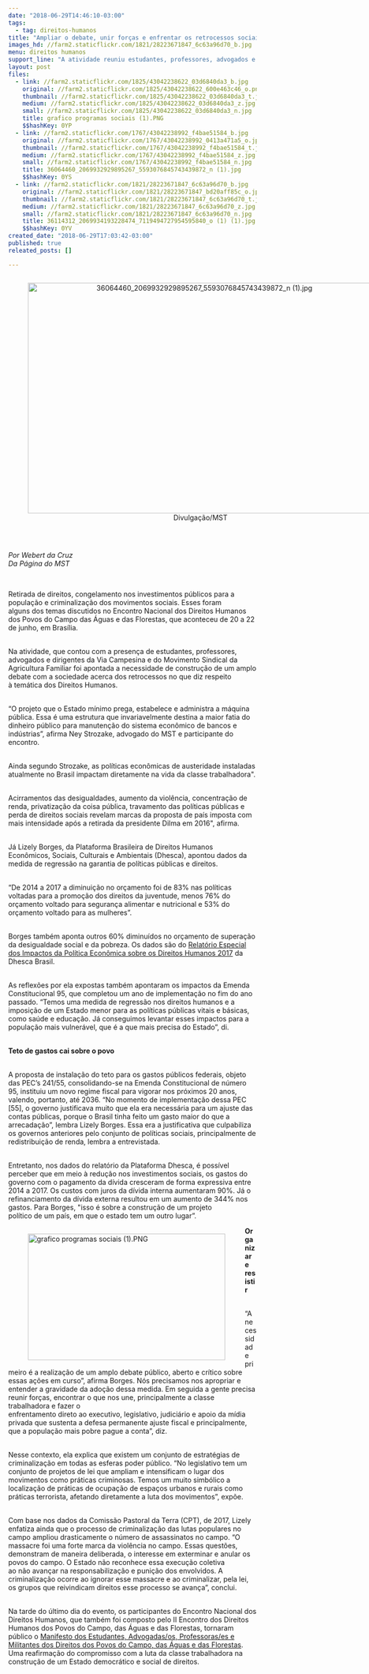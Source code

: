 ```yaml
---
date: "2018-06-29T14:46:10-03:00"
tags:
  - tag: direitos-humanos
title: "Ampliar o debate, unir forças e enfrentar os retrocessos sociais foram os assuntos discutidos no Encontro Nacional de Direitos Humanos "
images_hd: //farm2.staticflickr.com/1821/28223671847_6c63a96d70_b.jpg
menu: direitos humanos
support_line: "A atividade reuniu estudantes, professores, advogados e dirigentes da Via Campesina e do Movimento Sindical da Agricultura Familiar "
layout: post
files:
  - link: //farm2.staticflickr.com/1825/43042238622_03d6840da3_b.jpg
    original: //farm2.staticflickr.com/1825/43042238622_600e463c46_o.png
    thumbnail: //farm2.staticflickr.com/1825/43042238622_03d6840da3_t.jpg
    medium: //farm2.staticflickr.com/1825/43042238622_03d6840da3_z.jpg
    small: //farm2.staticflickr.com/1825/43042238622_03d6840da3_n.jpg
    title: grafico programas sociais (1).PNG
    $$hashKey: 0YP
  - link: //farm2.staticflickr.com/1767/43042238992_f4bae51584_b.jpg
    original: //farm2.staticflickr.com/1767/43042238992_0413a471a5_o.jpg
    thumbnail: //farm2.staticflickr.com/1767/43042238992_f4bae51584_t.jpg
    medium: //farm2.staticflickr.com/1767/43042238992_f4bae51584_z.jpg
    small: //farm2.staticflickr.com/1767/43042238992_f4bae51584_n.jpg
    title: 36064460_2069932929895267_5593076845743439872_n (1).jpg
    $$hashKey: 0YS
  - link: //farm2.staticflickr.com/1821/28223671847_6c63a96d70_b.jpg
    original: //farm2.staticflickr.com/1821/28223671847_bd20aff85c_o.jpg
    thumbnail: //farm2.staticflickr.com/1821/28223671847_6c63a96d70_t.jpg
    medium: //farm2.staticflickr.com/1821/28223671847_6c63a96d70_z.jpg
    small: //farm2.staticflickr.com/1821/28223671847_6c63a96d70_n.jpg
    title: 36114312_2069934193228474_7119494727954595840_o (1) (1).jpg
    $$hashKey: 0YV
created_date: "2018-06-29T17:03:42-03:00"
published: true
releated_posts: []

---
```

<div style="text-align:center">
<figure class="image" style="display:inline-block"><img alt="36064460_2069932929895267_5593076845743439872_n (1).jpg" height="467" src="//farm2.staticflickr.com/1767/43042238992_f4bae51584_b.jpg" width="700" />
<figcaption>Divulga&ccedil;&atilde;o/MST</figcaption>
</figure>
</div>

<p>&nbsp;</p>

<p><em>Por Webert da Cruz&nbsp;<br />
Da P&aacute;gina do MST&nbsp;</em></p>

<p>&nbsp;</p>

<p>Retirada de direitos, congelamento nos investimentos p&uacute;blicos para a popula&ccedil;&atilde;o e criminaliza&ccedil;&atilde;o dos movimentos sociais. Esses foram alguns&nbsp;dos temas discutidos no Encontro Nacional dos Direitos Humanos dos Povos do Campo das &Aacute;guas e das Florestas, que aconteceu de 20 a 22 de junho, em Bras&iacute;lia.</p>

<p><br />
Na atividade, que contou com a presen&ccedil;a de estudantes, professores, advogados&nbsp;e dirigentes da Via Campesina e do Movimento Sindical da Agricultura Familiar foi apontada&nbsp;a necessidade de constru&ccedil;&atilde;o de&nbsp;um amplo debate com a sociedade acerca&nbsp;dos retrocessos no que diz respeito &agrave;&nbsp;tem&aacute;tica dos Direitos Humanos.</p>

<p><br />
&ldquo;O projeto que o Estado m&iacute;nimo prega, estabelece e administra a m&aacute;quina p&uacute;blica. Essa &eacute; uma estrutura que&nbsp;invariavelmente&nbsp;destina&nbsp;a maior fatia do dinheiro p&uacute;blico para manuten&ccedil;&atilde;o do sistema econ&ocirc;mico de bancos&nbsp;e ind&uacute;strias&rdquo;, afirma Ney Strozake, advogado do MST e participante do encontro.</p>

<p><br />
Ainda segundo Strozake,&nbsp;as pol&iacute;ticas econ&ocirc;micas de austeridade instaladas atualmente no Brasil impactam diretamente&nbsp;na vida da classe trabalhadora&quot;.</p>

<p><br />
Acirramentos das desigualdades, aumento da viol&ecirc;ncia, concentra&ccedil;&atilde;o de renda, privatiza&ccedil;&atilde;o da coisa p&uacute;blica, travamento das pol&iacute;ticas p&uacute;blicas e perda de direitos sociais revelam marcas da proposta de pa&iacute;s imposta com mais intensidade ap&oacute;s a retirada da presidente Dilma em 2016&quot;, afirma.&nbsp;</p>

<p><br />
J&aacute;&nbsp;Lizely Borges, da Plataforma Brasileira de Direitos Humanos Econ&ocirc;micos, Sociais, Culturais e Ambientais (Dhesca), apontou dados da medida de regress&atilde;o na garantia de pol&iacute;ticas p&uacute;blicas e direitos.</p>

<p><br />
&ldquo;De 2014 a 2017 a diminui&ccedil;&atilde;o no or&ccedil;amento foi de 83% nas pol&iacute;ticas voltadas para a promo&ccedil;&atilde;o dos direitos da juventude, menos 76% do or&ccedil;amento voltado para seguran&ccedil;a alimentar e nutricional e 53% do or&ccedil;amento voltado para as mulheres&rdquo;.</p>

<p><br />
Borges tamb&eacute;m aponta outros 60% diminu&iacute;dos no or&ccedil;amento de supera&ccedil;&atilde;o da desigualdade social e da pobreza. Os dados s&atilde;o do <a href="http://(http://austeridade.plataformadh.org.br/files/2017/11/publicacao_dhesca_baixa.pdf">Relat&oacute;rio Especial dos Impactos da Pol&iacute;tica Econ&ocirc;mica sobre os Direitos Humanos 2017</a> da<br />
Dhesca Brasil.</p>

<p><br />
As reflex&otilde;es por ela expostas tamb&eacute;m apontaram os impactos da Emenda Constitucional 95, que completou um ano de implementa&ccedil;&atilde;o no fim do ano passado. &ldquo;Temos uma medida de regress&atilde;o nos direitos humanos e a imposi&ccedil;&atilde;o de um Estado menor para as pol&iacute;ticas p&uacute;blicas vitais e b&aacute;sicas, como sa&uacute;de e educa&ccedil;&atilde;o. J&aacute; conseguimos levantar esses impactos&nbsp;para a popula&ccedil;&atilde;o mais vulner&aacute;vel, que &eacute; a que mais precisa do Estado&rdquo;, di.</p>

<p><br />
<strong>Teto de gastos cai sobre o povo</strong></p>

<p><br />
A proposta de instala&ccedil;&atilde;o do teto para os gastos p&uacute;blicos federais, objeto das PEC&rsquo;s 241/55, consolidando-se na Emenda Constitucional de n&uacute;mero 95, instituiu um novo regime fiscal para vigorar nos pr&oacute;ximos 20 anos, valendo, portanto, at&eacute; 2036. &ldquo;No momento de implementa&ccedil;&atilde;o dessa PEC [55], o governo justificava muito que ela era necess&aacute;ria para um ajuste das contas p&uacute;blicas, porque o Brasil tinha feito um gasto maior do que a arrecada&ccedil;&atilde;o&rdquo;, lembra Lizely Borges. Essa era a justificativa que culpabiliza os governos anteriores pelo conjunto de pol&iacute;ticas sociais, principalmente de redistribui&ccedil;&atilde;o de renda, lembra a entrevistada.</p>

<p><br />
Entretanto, nos dados do relat&oacute;rio da Plataforma Dhesca, &eacute; poss&iacute;vel perceber que em meio &agrave; redu&ccedil;&atilde;o nos investimentos sociais, os gastos do governo com o pagamento da d&iacute;vida cresceram de forma expressiva entre 2014 a 2017. Os custos com juros da d&iacute;vida interna aumentaram 90%. J&aacute; o refinanciamento da d&iacute;vida externa resultou em um aumento de 344% nos gastos. Para Borges, &quot;isso &eacute;&nbsp;sobre a constru&ccedil;&atilde;o de um projeto<br />
pol&iacute;tico de um pa&iacute;s, em que o estado tem um outro lugar&rdquo;.</p>

<figure class="image" style="float:left"><img alt="grafico programas sociais (1).PNG" height="256" src="//farm2.staticflickr.com/1825/43042238622_03d6840da3_b.jpg" width="400" />
<figcaption></figcaption>
</figure>

<p><strong>Organizar e resistir</strong></p>

<p><br />
&ldquo;A necessidade primeiro &eacute; a realiza&ccedil;&atilde;o de um amplo debate p&uacute;blico, aberto e cr&iacute;tico sobre essas a&ccedil;&otilde;es em curso&rdquo;, afirma Borges. N&oacute;s precisamos nos apropriar e entender a gravidade da ado&ccedil;&atilde;o dessa medida. Em seguida a gente precisa reunir for&ccedil;as, encontrar o que nos une, principalmente a classe trabalhadora e fazer o<br />
enfrentamento direto ao executivo, legislativo, judici&aacute;rio e apoio da m&iacute;dia privada que sustenta a defesa permanente ajuste fiscal e principalmente, que a popula&ccedil;&atilde;o mais pobre pague a conta&rdquo;, diz.&nbsp;</p>

<p><br />
Nesse contexto, ela explica que existem um conjunto de estrat&eacute;gias de criminaliza&ccedil;&atilde;o em todas as esferas poder p&uacute;blico. &ldquo;No legislativo tem um conjunto de projetos de lei que ampliam e intensificam o lugar dos movimentos como pr&aacute;ticas criminosas. Temos um muito simb&oacute;lico a localiza&ccedil;&atilde;o de pr&aacute;ticas de ocupa&ccedil;&atilde;o de espa&ccedil;os urbanos e rurais como pr&aacute;ticas terrorista, afetando diretamente a luta dos movimentos&rdquo;, exp&otilde;e.</p>

<p><br />
Com base nos dados da Comiss&atilde;o Pastoral da Terra (CPT), de 2017, Lizely enfatiza ainda que o processo de criminaliza&ccedil;&atilde;o das lutas populares no campo ampliou drasticamente o n&uacute;mero de assassinatos no campo. &ldquo;O massacre foi uma forte marca da viol&ecirc;ncia no campo. Essas quest&otilde;es, demonstram de maneira deliberada, o interesse em exterminar e anular os povos do campo. O Estado n&atilde;o reconhece essa execu&ccedil;&atilde;o coletiva<br />
ao n&atilde;o avan&ccedil;ar na responsabiliza&ccedil;&atilde;o e puni&ccedil;&atilde;o dos envolvidos. A criminaliza&ccedil;&atilde;o ocorre ao ignorar esse massacre e ao criminalizar, pela lei, os grupos que reivindicam direitos esse processo se avan&ccedil;a&rdquo;, conclui.</p>

<p><br />
Na tarde do &uacute;ltimo dia do evento, os participantes do Encontro Nacional dos Direitos Humanos, que tamb&eacute;m foi composto pelo II Encontro dos Direitos Humanos dos Povos do Campo, das &Aacute;guas e das Florestas, tornaram p&uacute;blico o <a href="http://(http://www.mst.org.br/2018/06/25/participantes-do-ii-encontro-dos- direitos-humanos-dos-povos-do-campo-das-aguas-e-das-florestas-lancam- manifesto.html">Manifesto dos Estudantes, Advogadas/os, Professoras/es e Militantes dos Direitos dos Povos do Campo, das &Aacute;guas e das Florestas</a>. Uma reafirma&ccedil;&atilde;o do compromisso com a luta da classe trabalhadora na constru&ccedil;&atilde;o de um Estado democr&aacute;tico e social de direitos.</p>
